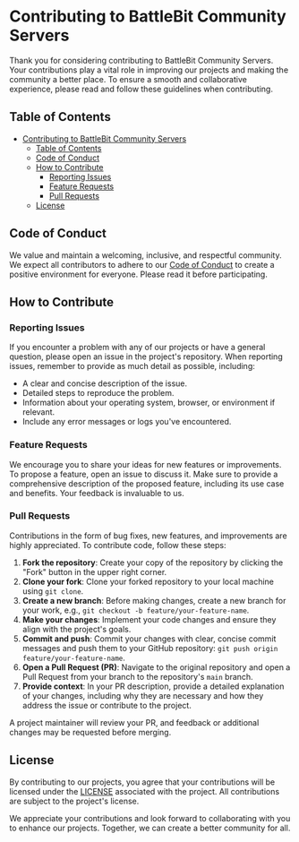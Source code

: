 # Contributing to BattleBit Community Servers

Thank you for considering contributing to BattleBit Community Servers. Your contributions play a vital role in improving our projects and making the community a better place. To ensure a smooth and collaborative experience, please read and follow these guidelines when contributing.

## Table of Contents

- [Contributing to BattleBit Community Servers](#contributing-to-battlebit-community-servers)
  - [Table of Contents](#table-of-contents)
  - [Code of Conduct](#code-of-conduct)
  - [How to Contribute](#how-to-contribute)
    - [Reporting Issues](#reporting-issues)
    - [Feature Requests](#feature-requests)
    - [Pull Requests](#pull-requests)
  - [License](#license)

## Code of Conduct

We value and maintain a welcoming, inclusive, and respectful community. We expect all contributors to adhere to our [Code of Conduct](CODE_OF_CONDUCT.md) to create a positive environment for everyone. Please read it before participating.

## How to Contribute

### Reporting Issues

If you encounter a problem with any of our projects or have a general question, please open an issue in the project's repository. When reporting issues, remember to provide as much detail as possible, including:

- A clear and concise description of the issue.
- Detailed steps to reproduce the problem.
- Information about your operating system, browser, or environment if relevant.
- Include any error messages or logs you've encountered.

### Feature Requests

We encourage you to share your ideas for new features or improvements. To propose a feature, open an issue to discuss it. Make sure to provide a comprehensive description of the proposed feature, including its use case and benefits. Your feedback is invaluable to us.

### Pull Requests

Contributions in the form of bug fixes, new features, and improvements are highly appreciated. To contribute code, follow these steps:

1. **Fork the repository**: Create your copy of the repository by clicking the "Fork" button in the upper right corner.
2. **Clone your fork**: Clone your forked repository to your local machine using `git clone`.
3. **Create a new branch**: Before making changes, create a new branch for your work, e.g., `git checkout -b feature/your-feature-name`.
4. **Make your changes**: Implement your code changes and ensure they align with the project's goals.
5. **Commit and push**: Commit your changes with clear, concise commit messages and push them to your GitHub repository: `git push origin feature/your-feature-name`.
6. **Open a Pull Request (PR)**: Navigate to the original repository and open a Pull Request from your branch to the repository's `main` branch.
7. **Provide context**: In your PR description, provide a detailed explanation of your changes, including why they are necessary and how they address the issue or contribute to the project.

A project maintainer will review your PR, and feedback or additional changes may be requested before merging.

## License

By contributing to our projects, you agree that your contributions will be licensed under the [LICENSE](LICENSE) associated with the project. All contributions are subject to the project's license.

We appreciate your contributions and look forward to collaborating with you to enhance our projects. Together, we can create a better community for all.
